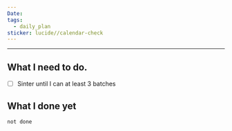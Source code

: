 ```yaml
---
Date: 
tags:
  - daily_plan
sticker: lucide//calendar-check
---
```

---
## What I need to do.

- [ ] Sinter until I can at least 3 batches



## What I done yet
```tasks
not done
```
